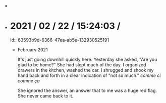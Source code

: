 -
- # 2021 / 02 / 22 / 15:24:03 /
  id:: 63593b9d-6366-47ea-ab5e-132930525191
	- February 2021
	  
	  It's just going downhill quickly here. Yesterday she asked, "Are you glad to be home?" She had slept much of the day. I organized drawers in the kitchen, washed the car. I shrugged and shook my hand back and forth in a clear indication of "not so much." *comme ci comme ça*
	  
	  She ignored the answer, an answer that to me was a huge red flag. She never came back to it.
	  
	  <!-- Exported from TiddlyWiki at 19:18, 22nd October 2022 -->
